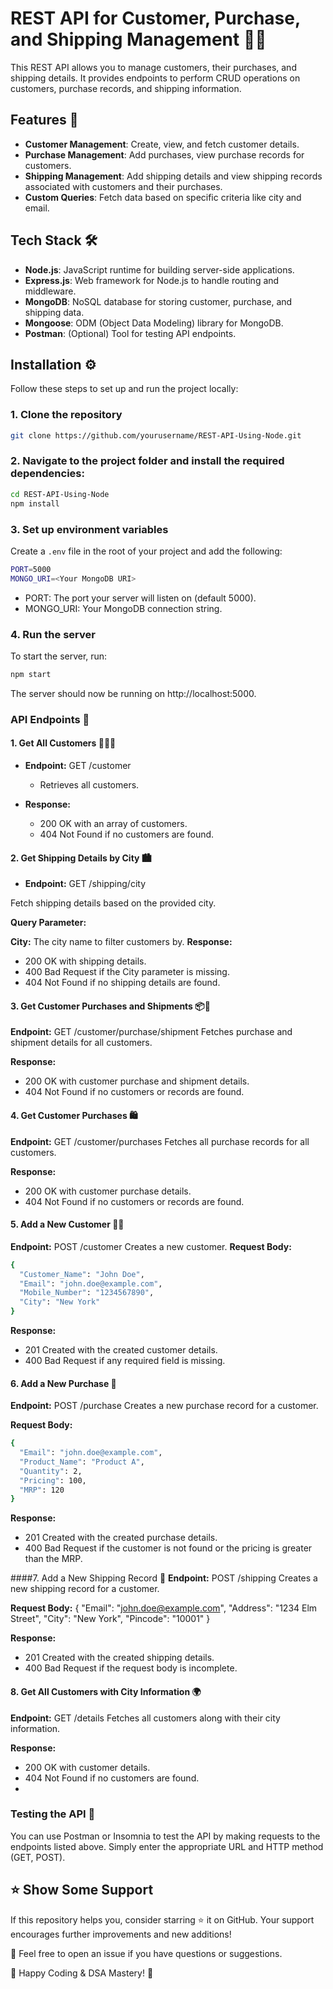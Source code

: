 # REST API for Customer, Purchase, and Shipping Management 🚚💼

This REST API allows you to manage customers, their purchases, and shipping details. It provides endpoints to perform CRUD operations on customers, purchase records, and shipping information.

## Features 🌟

- **Customer Management**: Create, view, and fetch customer details.
- **Purchase Management**: Add purchases, view purchase records for customers.
- **Shipping Management**: Add shipping details and view shipping records associated with customers and their purchases.
- **Custom Queries**: Fetch data based on specific criteria like city and email.

## Tech Stack 🛠️

- **Node.js**: JavaScript runtime for building server-side applications.
- **Express.js**: Web framework for Node.js to handle routing and middleware.
- **MongoDB**: NoSQL database for storing customer, purchase, and shipping data.
- **Mongoose**: ODM (Object Data Modeling) library for MongoDB.
- **Postman**: (Optional) Tool for testing API endpoints.

## Installation ⚙️

Follow these steps to set up and run the project locally:

### 1. Clone the repository

```bash
git clone https://github.com/yourusername/REST-API-Using-Node.git
```

### 2. Navigate to the project folder and install the required dependencies:
```bash
cd REST-API-Using-Node
npm install
```

### 3. Set up environment variables
Create a `.env` file in the root of your project and add the following:

```bash
PORT=5000
MONGO_URI=<Your MongoDB URI>
```
- PORT: The port your server will listen on (default 5000).
- MONGO_URI: Your MongoDB connection string.
### 4. Run the server
To start the server, run:

```bash
npm start
```
The server should now be running on http://localhost:5000.

### API Endpoints 📡

#### 1. Get All Customers 🧑‍🤝‍🧑
- **Endpoint:** GET /customer
  - Retrieves all customers.

- **Response:**
  - 200 OK with an array of customers.
  - 404 Not Found if no customers are found.
  
#### 2. Get Shipping Details by City 🏙️
- **Endpoint:** GET /shipping/city

Fetch shipping details based on the provided city.

**Query Parameter:**

**City:** The city name to filter customers by.
**Response:**
- 200 OK with shipping details.
- 400 Bad Request if the City parameter is missing.
- 404 Not Found if no shipping details are found.
  
#### 3. Get Customer Purchases and Shipments 📦🚚
**Endpoint:** GET /customer/purchase/shipment
Fetches purchase and shipment details for all customers.

**Response:**
- 200 OK with customer purchase and shipment details.
- 404 Not Found if no customers or records are found.
  
#### 4. Get Customer Purchases 🛍️
**Endpoint:** GET /customer/purchases
Fetches all purchase records for all customers.

**Response:**
- 200 OK with customer purchase details.
- 404 Not Found if no customers or records are found.
  
#### 5. Add a New Customer 🧑‍💼
**Endpoint:** POST /customer
Creates a new customer.
**Request Body:**

```bash
{
  "Customer_Name": "John Doe",
  "Email": "john.doe@example.com",
  "Mobile_Number": "1234567890",
  "City": "New York"
}
```

**Response:**
- 201 Created with the created customer details.
- 400 Bad Request if any required field is missing.
  
#### 6. Add a New Purchase 🛒
**Endpoint:** POST /purchase
Creates a new purchase record for a customer.

**Request Body:**
```bash
{
  "Email": "john.doe@example.com",
  "Product_Name": "Product A",
  "Quantity": 2,
  "Pricing": 100,
  "MRP": 120
}
```

**Response:**
- 201 Created with the created purchase details.
- 400 Bad Request if the customer is not found or the pricing is greater than the MRP.
  
####7. Add a New Shipping Record 🚚
**Endpoint:** POST /shipping
Creates a new shipping record for a customer.

**Request Body:**
{
  "Email": "john.doe@example.com",
  "Address": "1234 Elm Street",
  "City": "New York",
  "Pincode": "10001"
}

**Response:**
- 201 Created with the created shipping details.
- 400 Bad Request if the request body is incomplete.

#### 8. Get All Customers with City Information 🌍
**Endpoint:** GET /details
Fetches all customers along with their city information.

**Response:**
- 200 OK with customer details.
- 404 Not Found if no customers are found.
- 
### Testing the API 🧪
You can use Postman or Insomnia to test the API by making requests to the endpoints listed above. Simply enter the appropriate URL and HTTP method (GET, POST).

## ⭐ **Show Some Support**
If this repository helps you, consider starring ⭐ it on GitHub. Your support encourages further improvements and new additions!

📩 Feel free to open an issue if you have questions or suggestions.

🚀 Happy Coding & DSA Mastery! 🚀
